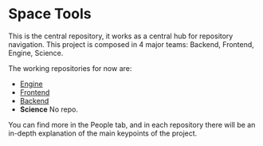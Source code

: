 # Space Tools 

This is the central repository, it works as a central hub for repository navigation.
This project is composed in 4 major teams: Backend, Frontend, Engine, Science.
 
The working repositories for now are: 
* [Engine](https://github.com/Space-Tools-Cassini/engine)
* [Frontend](https://github.com/Space-Tools-Cassini/frontend)
* [Backend]()
* **Science** No repo.
 
You can find more in the People tab, and in each repository there will be an in-depth explanation of the main keypoints of the project.

